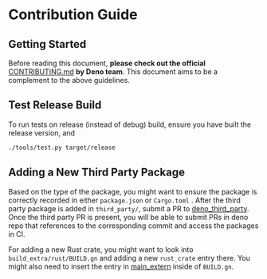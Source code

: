 # Contribution Guide

## Getting Started

Before reading this document, **please check out the official** [CONTRIBUTING.md](https://github.com/denoland/deno/blob/master/.github/CONTRIBUTING.md)  **by Deno team**. This document aims to be a complement to the above guidelines.

## Test Release Build

To run tests on release \(instead of debug\) build, ensure you have built the release version, and 

```bash
./tools/test.py target/release
```

## Adding a New Third Party Package

Based on the type of the package, you might want to ensure the package is correctly recorded in either `package.json` or `Cargo.toml` . After the third party package is added in `third_party/`, submit a PR to [deno\_third\_party](https://github.com/denoland/deno_third_party). Once the third party PR is present, you will be able to submit PRs in deno repo that references to the corresponding commit and access the packages in CI.

For adding a new Rust crate, you might want to look into `build_extra/rust/BUILD.gn` and adding a new `rust_crate` entry there. You might also need to insert the entry in [main\_extern](https://github.com/denoland/deno/blob/73fb98ce70b327d1236b9540f3839a89c5d22ef0/BUILD.gn#L20-L48) inside of `BUILD.gn`.






